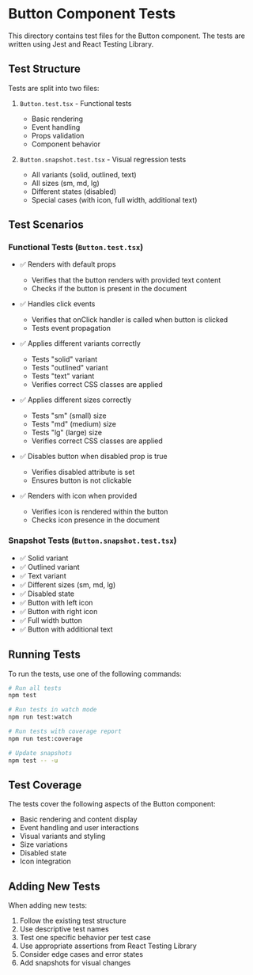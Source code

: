 # Button Component Tests

This directory contains test files for the Button component. The tests are written using Jest and React Testing Library.

## Test Structure

Tests are split into two files:

1. `Button.test.tsx` - Functional tests
   - Basic rendering
   - Event handling
   - Props validation
   - Component behavior

2. `Button.snapshot.test.tsx` - Visual regression tests
   - All variants (solid, outlined, text)
   - All sizes (sm, md, lg)
   - Different states (disabled)
   - Special cases (with icon, full width, additional text)

## Test Scenarios

### Functional Tests (`Button.test.tsx`)
- ✅ Renders with default props
  - Verifies that the button renders with provided text content
  - Checks if the button is present in the document

- ✅ Handles click events
  - Verifies that onClick handler is called when button is clicked
  - Tests event propagation

- ✅ Applies different variants correctly
  - Tests "solid" variant
  - Tests "outlined" variant
  - Tests "text" variant
  - Verifies correct CSS classes are applied

- ✅ Applies different sizes correctly
  - Tests "sm" (small) size
  - Tests "md" (medium) size
  - Tests "lg" (large) size
  - Verifies correct CSS classes are applied

- ✅ Disables button when disabled prop is true
  - Verifies disabled attribute is set
  - Ensures button is not clickable

- ✅ Renders with icon when provided
  - Verifies icon is rendered within the button
  - Checks icon presence in the document

### Snapshot Tests (`Button.snapshot.test.tsx`)
- ✅ Solid variant
- ✅ Outlined variant
- ✅ Text variant
- ✅ Different sizes (sm, md, lg)
- ✅ Disabled state
- ✅ Button with left icon
- ✅ Button with right icon
- ✅ Full width button
- ✅ Button with additional text

## Running Tests

To run the tests, use one of the following commands:

```bash
# Run all tests
npm test

# Run tests in watch mode
npm run test:watch

# Run tests with coverage report
npm run test:coverage

# Update snapshots
npm test -- -u
```

## Test Coverage

The tests cover the following aspects of the Button component:
- Basic rendering and content display
- Event handling and user interactions
- Visual variants and styling
- Size variations
- Disabled state
- Icon integration

## Adding New Tests

When adding new tests:
1. Follow the existing test structure
2. Use descriptive test names
3. Test one specific behavior per test case
4. Use appropriate assertions from React Testing Library
5. Consider edge cases and error states
6. Add snapshots for visual changes 